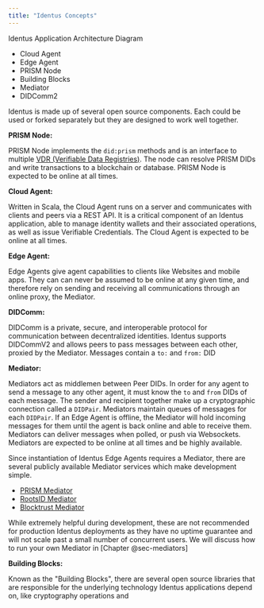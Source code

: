 ```yaml
---
title: "Identus Concepts"
---
```


Identus Application Architecture Diagram

- Cloud Agent
- Edge Agent
- PRISM Node
- Building Blocks
- Mediator
- DIDComm2


Identus is made up of several open source components.  Each could be used or forked separately but they are designed to work well together.

**PRISM Node:**

PRISM Node implements the `did:prism` methods and is an interface to multiple [VDR (Verifiable Data Registries)](../glossary.md#vdr).  The node can resolve PRISM DIDs and write transactions to a blockchain or database. PRISM Node is expected to be online at all times.

**Cloud Agent:**

Written in Scala, the Cloud Agent runs on a server and communicates with clients and peers via a REST API.  It is a critical component of an Identus application, able to manage identity wallets and their associated operations, as well as issue Verifiable Credentials.  The Cloud Agent is expected to be online at all times.

**Edge Agent:**

Edge Agents give agent capabilities to clients like Websites and mobile apps.  They can can never be assumed to be online at any given time, and therefore rely on sending and receiving all communications through an online proxy, the Mediator.

**DIDComm:**

DIDComm is a private, secure, and interoperable protocol for communication between decentralized identities. 
Identus supports DIDCommV2 and allows peers to pass messages between each other, proxied by the Mediator. Messages contain a `to:` and `from:` DID

**Mediator:**

Mediators act as middlemen between Peer DIDs.  In order for any agent to send a message to any other agent, it must know the `to` and `from` DIDs of each message. The sender and recipient together make up a cryptographic connection called a `DIDPair`.  Mediators maintain queues of messages for each `DIDPair`. If an Edge Agent is offline, the Mediator will hold incoming messages for them until the agent is back online and able to receive them. Mediators can deliver messages when polled, or push via Websockets. Mediators are expected to be online at all times and be highly available.

Since instantiation of Identus Edge Agents requires a Mediator, there are several publicly available Mediator services which make development simple.  

- [PRISM Mediator](https://github.com/input-output-hk/atala-prism-mediator)
- [RootsID Mediator](https://github.com/roots-id/didcomm-mediator)
- [Blocktrust Mediator](https://github.com/bsandmann/blocktrust.Mediator)

While extremely helpful during development, these are not recommended for production Identus deployments as they have no uptime guarantee and will not scale past a small number of concurrent users.  We will discuss how to run your own Mediator in [Chapter @sec-mediators]

**Building Blocks:**

Known as the "Building Blocks", there are several open source libraries that are responsible for the underlying technology Identus applications depend on, like cryptography operations and 